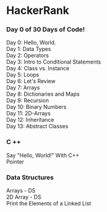 # HackerRank

<h3>Day 0 of 30 Days of Code!</h3>
Day 0: Hello, World.<br>
Day 1: Data Types<br>
Day 2: Operators<br>
Day 3: Intro to Conditional Statements<br>
Day 4: Class vs. Instance<br>
Day 5: Loops<br>
Day 6: Let's Review<br>
Day 7: Arrays<br>
Day 8: Dictionaries and Maps<br>
Day 9: Recursion<br>
Day 10: Binary Numbers<br>
Day 11: 2D-Arrays<br>
Day 12: Inheritance<br>
Day 13: Abstract Classes<br>

<h3>C ++</h3>
Say "Hello, World!" With C++<br>
Pointer<br>

<h3>Data Structures</h3>
Arrays - DS<br>
2D Array - DS<br>
Print the Elements of a Linked List<br>
